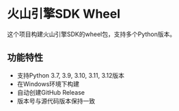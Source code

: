 # 火山引擎SDK Wheel

这个项目构建火山引擎SDK的wheel包，支持多个Python版本。

## 功能特性

- 支持Python 3.7, 3.9, 3.10, 3.11, 3.12版本
- 在Windows环境下构建
- 自动创建GitHub Release
- 版本号与源代码版本保持一致
